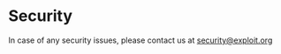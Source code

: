 # Security
In case of any security issues, please contact us at [security@exploit.org](mailto:security@exploit.org)